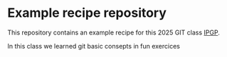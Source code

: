 # Example recipe repository


This repository contains an example recipe for this 2025 GIT class [IPGP](https://www.ipgp.fr).

In this class we learned git basic consepts in fun exercices